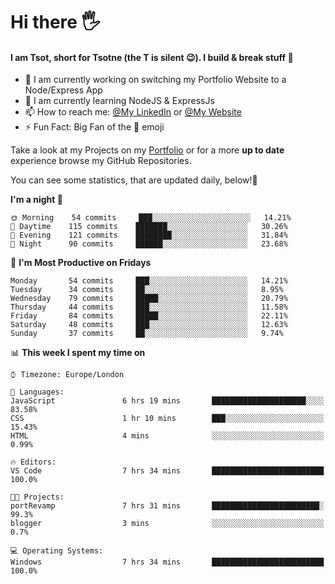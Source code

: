 # Hi there :raised_hand_with_fingers_splayed:
#### I am Tsot, short for Tsotne (the T is silent :wink:). I build & break stuff :space_invader:
- :telescope: I am currently working on switching my Portfolio Website to a Node/Express App
- :seedling: I am currently learning NodeJS & ExpressJs
- :mailbox: How to reach me: [@My LinkedIn](https://www.linkedin.com/in/tsotne-gvadzabia/) or [@My Website](https://tsotnegvadzabia.me/contact)
- :zap: Fun Fact: Big Fan of the :space_invader: emoji

Take a look at my Projects on my [Portfolio](https://tsotnegvadzabia.me/) or for a more **up to date** experience browse my GitHub Repositories.

You can see some statistics, that are updated daily, below!:space_invader:
<!--START_SECTION:waka-->
**I'm a night 🦉** 

```text
🌞 Morning    54 commits     ███░░░░░░░░░░░░░░░░░░░░░░   14.21% 
🌆 Daytime    115 commits    ███████░░░░░░░░░░░░░░░░░░   30.26% 
🌃 Evening    121 commits    ████████░░░░░░░░░░░░░░░░░   31.84% 
🌙 Night      90 commits     ██████░░░░░░░░░░░░░░░░░░░   23.68%

```
📅 **I'm Most Productive on Fridays** 

```text
Monday       54 commits     ███░░░░░░░░░░░░░░░░░░░░░░   14.21% 
Tuesday      34 commits     ██░░░░░░░░░░░░░░░░░░░░░░░   8.95% 
Wednesday    79 commits     █████░░░░░░░░░░░░░░░░░░░░   20.79% 
Thursday     44 commits     ███░░░░░░░░░░░░░░░░░░░░░░   11.58% 
Friday       84 commits     █████░░░░░░░░░░░░░░░░░░░░   22.11% 
Saturday     48 commits     ███░░░░░░░░░░░░░░░░░░░░░░   12.63% 
Sunday       37 commits     ██░░░░░░░░░░░░░░░░░░░░░░░   9.74%

```


📊 **This week I spent my time on** 

```text
⌚︎ Timezone: Europe/London

💬 Languages: 
JavaScript               6 hrs 19 mins       █████████████████████░░░░   83.58% 
CSS                      1 hr 10 mins        ███░░░░░░░░░░░░░░░░░░░░░░   15.43% 
HTML                     4 mins              ░░░░░░░░░░░░░░░░░░░░░░░░░   0.99%

🔥 Editors: 
VS Code                  7 hrs 34 mins       █████████████████████████   100.0%

🐱‍💻 Projects: 
portRevamp               7 hrs 31 mins       ████████████████████████░   99.3% 
blogger                  3 mins              ░░░░░░░░░░░░░░░░░░░░░░░░░   0.7%

💻 Operating Systems: 
Windows                  7 hrs 34 mins       █████████████████████████   100.0%

```


<!--END_SECTION:waka-->
